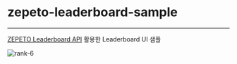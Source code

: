 # zepeto-leaderboard-sample
---

[ZEPETO Leaderboard API](https://studio.zepeto.me/ko/guides/leaderboard?readableId=leaderboard) 활용한 Leaderboard UI 샘플

![rank-6](https://user-images.githubusercontent.com/37354574/203957770-dc681fb4-ec66-4d18-97bd-9c00e0fb7b81.gif)
